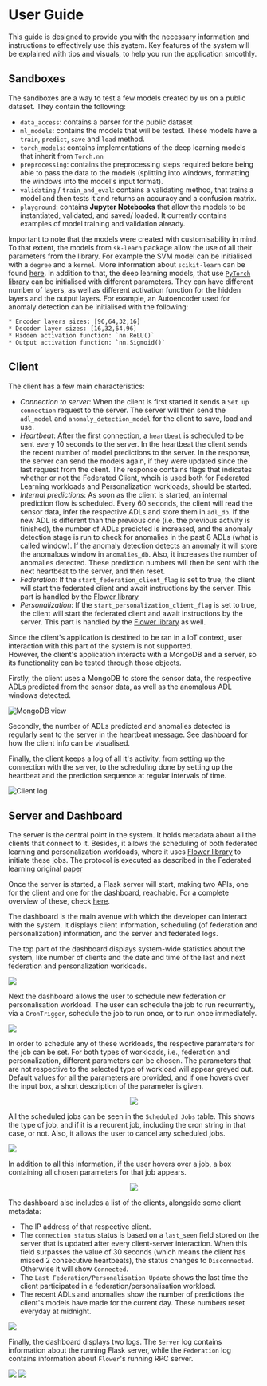# User Guide

This guide is designed to provide you with the necessary information and instructions to effectively use this system. 
Key features of the system will be explained with tips and visuals, to help you run the application smoothly.

## Sandboxes
The sandboxes are a way to test a few models created by us on a public dataset. They contain the following:
- `data_access`: contains a parser for the public dataset
- `ml_models`: contains the models that will be tested. 
These models have a `train`, `predict`, `save` and `load` method.
- `torch_models`: contains implementations of the deep learning models that inherit from `Torch.nn`
- `preprocessing`: contains the preprocessing steps required before being able to pass the data to the models
(splitting into windows, formatting the windows into the model's input format).
- `validating` / `train_and_eval`: contains a validating method, that trains a model and 
then tests it and returns an accuracy and a confusion matrix.
- `playground`: contains **Jupyter Notebooks** that allow the models to be instantiated, validated, and saved/ loaded. It currently contains examples of model training and validation already.

Important to note that the models were created with customisability in mind. To that extent, the models from `sk-learn` package
allow the use of all their parameters from the library. For example the SVM model can be initialised with a `degree`
and a `kernel`. More information about `scikit-learn` can be found [here](https://scikit-learn.org/stable/user_guide.html).
In addition to that, the deep learning models, that use [`PyTorch` library](https://pytorch.org/docs/stable/index.html)
can be initialised with different parameters. They can have different number of layers, as well as different activation
function for the hidden layers and the output layers. For example, an Autoencoder used for anomaly detection can be initialised with
the following:

    * Encoder layers sizes: [96,64,32,16] 
    * Decoder layer sizes: [16,32,64,96]
    * Hidden activation function: `nn.ReLU()`
    * Output activation function: `nn.Sigmoid()`

## Client

The client has a few main characteristics:
- *Connection to server*: When the client is first started it sends a `Set up connection` request to the server. The server will then send the `adl_model` and `anomaly_detection_model` for the client to save, load and use.
- *Heartbeat*: After the first connection, a `heartbeat` is scheduled to be sent every 10 seconds to the server. In the heartbeat the client sends the recent number of model predictions to the server. In the response, the server can send the models again, if they were updated since the last request from the client. The response contains flags that indicates whether or not the Federated Client, whcih is used both for Federated Learning workloads and Personalization workloads, should be started.
- *Internal predictions*: As soon as the client is started, an internal prediction flow is scheduled. Every 60 seconds, the client will read the sensor data, infer the respective ADLs and store them in `adl_db`. If the new ADL is different than the previous one (i.e. the previous activity is finished), the number of ADLs predicted is increased, and the anomaly detection stage is run to check for anomalies in the past 8 ADLs (what is called window). If the anomaly detection detects an anomaly it will store the anomalous window in `anomalies_db`. Also, it increases the number of anomalies detected. These prediction numbers will then be sent with the next heartbeat to the server, and then reset.
- *Federation*: If the `start_federation_client_flag` is set to true, the client will start the federated client and await instructions by the server. This part is handled by the [Flower library](https://flower.dev/docs/)
- *Personalization*: If the `start_personalization_client_flag` is set to true, the client will start the federated client and await instructions by the server. This part is handled by the [Flower library](https://flower.dev/docs/) as well.

Since the client's application is destined to be ran in a IoT context, user interaction with this part of the system is not supported.  
However, the client's application interacts with a MongoDB and a server, so its functionality can be tested through those objects.

Firstly, the client uses a MongoDB to store the sensor data, the respective ADLs predicted from the sensor data, as well as the anomalous ADL windows detected.

<img src="images/mongodb_databases.png" alt="MongoDB view">

Secondly, the number of ADLs predicted and anomalies detected is regularly sent to the server in the heartbeat message.
See [dashboard](#server-and-dashboard) for how the client info can be visualised.

Finally, the client keeps a log of all it's activity, from setting up the connection with the server, to the scheduling done by setting up the heartbeat and the prediction sequence at regular intervals of time.

<img src="images/client_log.png" alt="Client log">


## Server and Dashboard

The server is the central point in the system. It holds metadata about all the clients that connect to it. Besides, it allows the scheduling of both federated learning and personalization workloads, where it uses [Flower library](https://flower.dev/docs/) to initiate these jobs. The protocol is executed as described in the Federated learning original [paper](https://arxiv.org/pdf/1602.05629.pdf)

Once the server is started, a Flask server will start, making two APIs, one for the client and one for the dashboard, reachable.
For a complete overview of these, check [here](API_DOCS.md).

The dashboard is the main avenue with which the developer can interact with the system. It displays client information, scheduling (of federation and personalization) information, and the server and federated logs.

The top part of the dashboard displays system-wide statistics about the system, like number of clients and the date and time of the last and next federation and personalization workloads.

<img src="images/dashboard_top_info.png">


Next the dashboard allows the user to schedule new federation or personalisation workload. The user can schedule the job to run recurrently, via a `CronTrigger`, schedule the job to run once, or to run once immediately.

<img src="images/dashboard_schedule_job.png">

In order to schedule any of these workloads, the respective paramaters for the job can be set. For both types of workloads, i.e., federation and personalization, different parameters can be chosen. The parameters that are not respective to the selected type of workload will appear greyed out. Default values for all the parameters are provided, and if one hovers over the input box, a short description of the parameter is given.

<center><img src="images/dashboard_param_description.png"></center>

All the scheduled jobs can be seen in the `Scheduled Jobs` table. This shows the type of job, and if it is a recurent job, including the cron string in that case, or not. Also, it allows the user to cancel any scheduled jobs.

<img src="images/dashboard_scheduled_jobs.png">

In addition to all this information, if the user hovers over a job, a box containing all chosen parameters for that job appears.

<center><img src="images/dashboard_job_description.png"></center>


The dashboard also includes a list of the clients, alongside some client metadata:
- The IP address of that respective client.
- The `connection status` status is based on a `last_seen` field stored on the server that is updated after every client-server interaction. When this field surpasses the value of 30 seconds (which means the client has missed 2 consecutive heartbeats), the status changes to `Disconnected`. Otherwise it will show `Connected`.
- The `Last Federation/Personalisation Update` shows the last time the client participated in a federation/personalisation workload.
- The recent ADLs and anomalies show the number of predictions the client's models have made for the current day. These numbers reset everyday at midnight.

<img src="images/dashboard_client_info.png">

Finally, the dashboard displays two logs. The `Server` log contains information about the running Flask server, while the `Federation` log contains information about `Flower`'s running RPC server.

<img src="images/dashboard_server_log.png">
<img src="images/dashboard_federation_log.png">